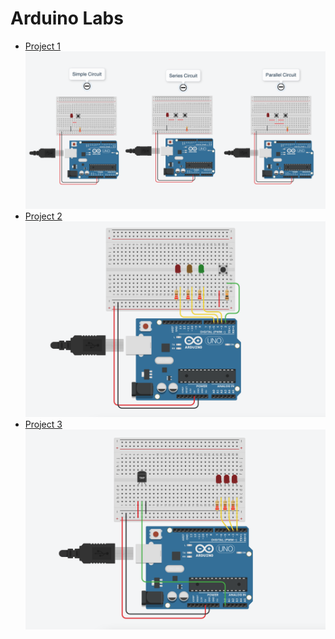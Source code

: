 # Arduino Labs

- [Project 1 ![project1](./assets/project1.png)](https://www.tinkercad.com/things/dFhLeeLJRAq-arduino-lab-1/editel?sharecode=QgovKTnmXBkvhHC9G2dQHbbyR6QPsqXSPvw3CS3AC3Y) 
- [Project 2 ![project2](./assets/project2.png)](https://www.tinkercad.com/things/7GN2PLTpAHT-arduino-lab-2/editel?sharecode=rdnWN2x_63HxoEEuPJLlQlBFnMsALfpO12Q8FVbQsTM)
- [Project 3 ![project3](./assets/project3.png)](https://www.tinkercad.com/things/7GN2PLTpAHT-arduino-lab-2/editel?sharecode=rdnWN2x_63HxoEEuPJLlQlBFnMsALfpO12Q8FVbQsTM)
